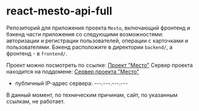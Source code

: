 # react-mesto-api-full
Репозиторий для приложения проекта `Mesto`, включающий фронтенд и бэкенд части приложения со следующими возможностями: авторизации и регистрации пользователей, операции с карточками и пользователями. Бэкенд расположите в директории `backend/`, а фронтенд - в `frontend/`. 

Проект можно посмотреть по ссылке: [Проект "Место"](https://mesto-mkdirdev.nomoredomains.club/)
Сервер проекта находится на поддомене: [Сервер проекта "Место"](https://api.mesto-mkdirdev.nomoredomains.club/)
* публичный IP-адрес сервера: ---.---.---.---

В данный момент, по техническим причинам, сайт, по указанным ссылкам, не работает.
